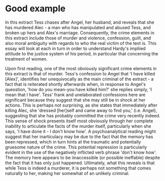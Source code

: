 # Good example

In this extract Tess chases after Angel, her husband, and reveals that she has murdered Alec - a man who has manipulated and abused Tess, and broken up hers and Alex's marriage.
Consequently, the crime elements in this extract include those of murder and violence, confession, guilt, and also moral ambiguity with regards to who the real victim of the text is.
 This essay will look at each in turn in order to understand Hardy's impliied attitude to the justice system of his period, in particular that concerning the treatment of women.

Upon first reading, one of the most obviously significant crime elements in this extract is that of murder. 
Tess's confession to Angel that 'I have killed [Alex]', identifies her unequivocally as the main criminal of the extract - a fact that is reiterated shortly afterwards when, in response to Angel's quesstion, 'how do you mean-you have killed him?' she replies simply, 'I mean that I have'.
Tess' frank and unelaborated confessions here are significant because they suggest that she may still be in shock at her actions.
This is perhaps not surprising, as she states that immediately after killing Alec, she 'dressed [her]self and came away to find you,' (i.e. Angel), suggesting that she has probably committed the crime very recently indeed. 
This sense of shock presents itself most obviously through her complete inability to articulate the facts of the murder itself, particularly when she says, 'I have done it - I don't know how'.
A psychoanalytical reading might suggest that her inarticulacy may be due to the fact that the memory has been repressed, which in turn hints at the traumatic and potentially gruesome nature of the crime.
This potential repression is particularly evident in the use of the negatively inflicted verb phrase 'don't know how'.
The memory here appears to be iinaccessible (or possible ineffable) despite the fact that it has only just happened.
Ultimately, what this reveals is that while Tess is indeed a murderer, it is perhaps not something that comes naturally to her, making her somewhat of an unlikely criminal.

